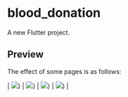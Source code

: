 # blood_donation

A new Flutter project.

## Preview

The effect of some pages is as follows:

| ![](https://raw.githubusercontent.com/ko-htut/Flutter-Blood-Bank/master/blood.png)) | ![](https://raw.githubusercontent.com/ko-htut/Flutter-Blood-Bank/master/blood.png)) | ![](https://raw.githubusercontent.com/ko-htut/Flutter-Blood-Bank/master/blood.png)) | ![](https://raw.githubusercontent.com/ko-htut/Flutter-Blood-Bank/master/blood.png)) |
<!-- |:-----------------------------------------------------:|:-----------------------------------------------------:|:-----------------------------------------------------:|:-----------------------------------------------------:| -->
<!-- | ![](https://raw.githubusercontent.com/ko-htut/Flutter-Blood-Bank/master/blood.png)) | ![](https://raw.githubusercontent.com/ko-htut/Flutter-Blood-Bank/master/blood.png)) | ![](https://raw.githubusercontent.com/ko-htut/Flutter-Blood-Bank/master/blood.png)) | ![](https://raw.githubusercontent.com/ko-htut/Flutter-Blood-Bank/master/blood.png)) |                                           -->



